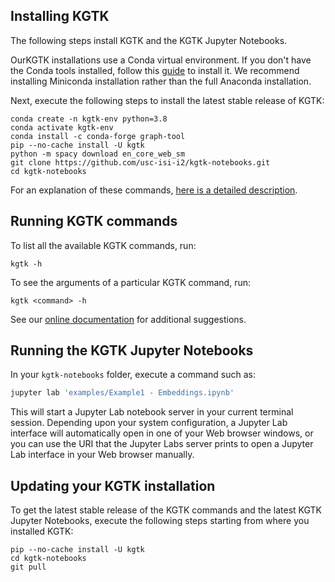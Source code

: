## Installing KGTK

The following steps install KGTK and the KGTK Jupyter Notebooks.

OurKGTK installations use a Conda virtual environment. If you
don't have the Conda tools installed, follow this
[guide](https://docs.conda.io/projects/conda/en/latest/user-guide/install/) to
install it. We recommend installing Miniconda installation rather than the
full Anaconda installation.

Next, execute the following steps to install the latest stable release
of KGTK:

```
conda create -n kgtk-env python=3.8
conda activate kgtk-env
conda install -c conda-forge graph-tool
pip --no-cache install -U kgtk
python -m spacy download en_core_web_sm
git clone https://github.com/usc-isi-i2/kgtk-notebooks.git
cd kgtk-notebooks
```

For an explanation of these commands, [here is a detailed description](install-details.md).

## Running KGTK commands

To list all the available KGTK commands, run:

```
kgtk -h
```

To see the arguments of a particular KGTK command, run:

```
kgtk <command> -h
```

See our [online documentation](https://kgtk.readthedocs.io/en/latest/) for
additional suggestions.

## Running the KGTK Jupyter Notebooks

In your `kgtk-notebooks` folder, execute a command such as:

```bash
jupyter lab 'examples/Example1 - Embeddings.ipynb'
```

This will start a Jupyter Lab notebook server in your current terminal
session.  Depending upon your system configuration, a Jupyter Lab interface
will automatically open in one of your Web browser windows, or you can use
the URI that the Jupyter Labs server prints to open a Jupyter Lab interface
in your Web browser manually.

## Updating your KGTK installation

To get the latest stable release of the KGTK commands and the latest KGTK
Jupyter Notebooks, execute the following steps starting from where you
installed KGTK:

```
pip --no-cache install -U kgtk
cd kgtk-notebooks
git pull
```
